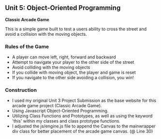 ## Unit 5: Object-Oriented Programming ##
**Classic Arcade Game**

This is a simple game built to test a users ability to cross the street and avoid a collision with the moving objects.

### Rules of the Game ###
* A player can move left, right, forward and backward
* Attempt to navigate your player to the other side of the street
* Avoid colliding with the moving objects
* If you collide with moving object, the player and game is reset
* If you navigate to the other side avoiding a collision, you win!

### Construction ###
* I used my original Unit 3 Project Submission as the base website for this arcade game project (Classic Arcade Game).
* Using Javascript Object-Oriented Programming.
* Utilizing Class Functions and Prototypes, as well as using the keyword 'this' within my classes and class prototype functions.
* I adjusted the js/engine.js file to append the Canvas to the mainwrapper div class for better placement of the arcade game canvas. (@ Line 30)
